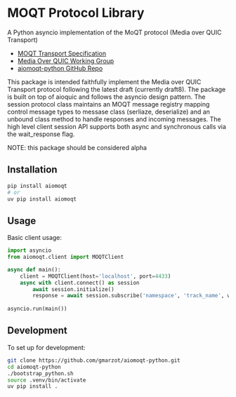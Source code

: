 # MOQT Protocol Library

A Python asyncio implementation of the MoQT protocol (Media over QUIC Transport)

- [MOQT Transport Specification](https://moq-wg.github.io/moq-transport/draft-ietf-moq-transport.html)
- [Media Over QUIC Working Group](https://datatracker.ietf.org/wg/moq/about/)
- [aiomoqt-python GitHub Repo](https://github.com/gmarzot/aiomoqt-python)

This package is intended faithfully implement the Media over QUIC Transport protocol following the latest draft (currently draft8). The package is built on top of aioquic and follows the asyncio design pattern. The session protocol class maintains an MOQT message registry mapping control message types to messase class (serliaze, deserialize) and an unbound class method to handle responses and incoming messages. The high level client session API supports both async and synchronous calls via the wait_response flag.

NOTE: this package should be considered alpha 
## Installation

```bash
pip install aiomoqt
# or
uv pip install aiomoqt
```

## Usage

Basic client usage:

```python
import asyncio
from aiomoqt.client import MOQTClient

async def main():
    client = MOQTClient(host='localhost', port=4433)
    async with client.connect() as session
        await session.initialize()
        response = await session.subscribe('namespace', 'track_name', wait_response=True)
        
asyncio.run(main())
```

## Development

To set up for development:

```bash
git clone https://github.com/gmarzot/aiomoqt-python.git
cd aiomoqt-python
./bootstrap_python.sh
source .venv/bin/activate
uv pip install .
```
